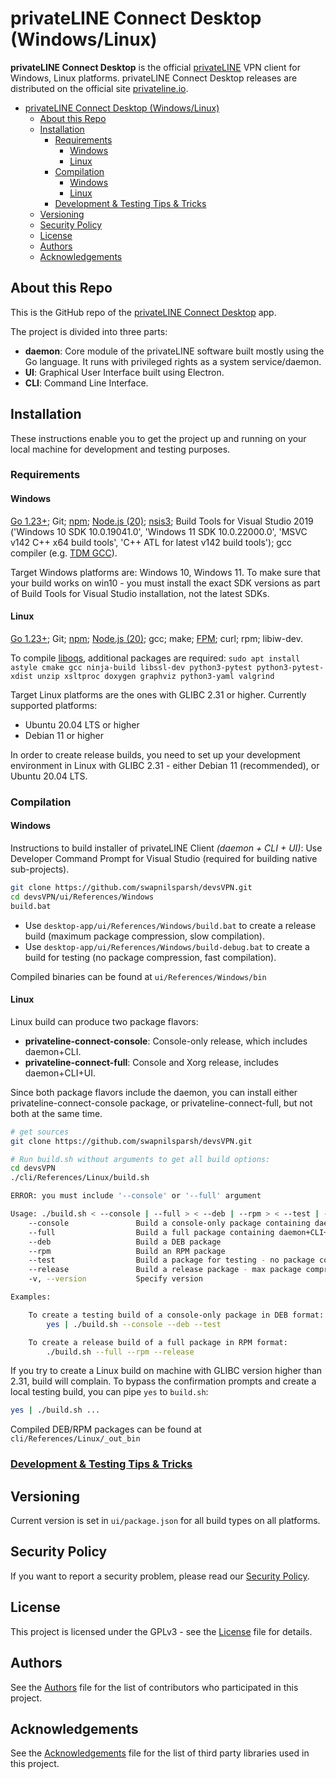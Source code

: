 # privateLINE Connect Desktop (Windows/Linux)

**privateLINE Connect Desktop** is the official [privateLINE](https://privateline.io) VPN client for Windows, Linux platforms.
privateLINE Connect Desktop releases are distributed on the official site [privateline.io](https://privateline.io/downloads).

- [privateLINE Connect Desktop (Windows/Linux)](#privateline-connect-desktop-windowslinux)
	- [About this Repo](#about-this-repo)
	- [Installation](#installation)
		- [Requirements](#requirements)
			- [Windows](#windows)
			- [Linux](#linux)
		- [Compilation](#compilation)
			- [Windows](#windows-1)
			- [Linux](#linux-1)
		- [Development \& Testing Tips \& Tricks](#development--testing-tips--tricks)
	- [Versioning](#versioning)
	- [Security Policy](#security-policy)
	- [License](#license)
	- [Authors](#authors)
	- [Acknowledgements](#acknowledgements)

<a name="about-repo"></a>

## About this Repo

This is the GitHub repo of the [privateLINE Connect Desktop](https://privateline.io/downloads) app.

The project is divided into three parts:

* **daemon**: Core module of the privateLINE software built mostly using the Go language. It runs with privileged rights as a system service/daemon.
* **UI**: Graphical User Interface built using Electron.
* **CLI**: Command Line Interface.

<a name="installation"></a>

## Installation

These instructions enable you to get the project up and running on your local machine for development and testing purposes.

<a name="requirements"></a>

### Requirements

<a name="requirements_windows"></a>

#### Windows

[Go 1.23+](https://golang.org/); Git; [npm](https://www.npmjs.com/get-npm); [Node.js (20)](https://nodejs.org/); [nsis3](https://nsis.sourceforge.io/Download); Build Tools for Visual Studio 2019 ('Windows 10 SDK 10.0.19041.0', 'Windows 11 SDK 10.0.22000.0', 'MSVC v142 C++ x64 build tools', 'C++ ATL for latest v142 build tools'); gcc compiler (e.g. [TDM GCC](https://jmeubank.github.io/tdm-gcc/download/)).  

Target Windows platforms are: Windows 10, Windows 11. To make sure that your build works on win10 - you must install the exact SDK versions as part of Build Tools for Visual Studio installation, not the latest SDKs.

<a name="requirements_linux"></a>

#### Linux

[Go 1.23+](https://golang.org/); Git; [npm](https://www.npmjs.com/get-npm); [Node.js (20)](https://nodejs.org/); gcc; make; [FPM](https://fpm.readthedocs.io/en/latest/installation.html); curl; rpm; libiw-dev.

To compile  [liboqs](https://github.com/open-quantum-safe/liboqs), additional packages are required:
`sudo apt install astyle cmake gcc ninja-build libssl-dev python3-pytest python3-pytest-xdist unzip xsltproc doxygen graphviz python3-yaml valgrind`

Target Linux platforms are the ones with GLIBC 2.31 or higher. Currently supported platforms:
- Ubuntu 20.04 LTS or higher
- Debian 11 or higher

In order to create release builds, you need to set up your development environment in Linux with GLIBC 2.31 - either Debian 11 (recommended), or Ubuntu 20.04 LTS.

<a name="compilation"></a>

### Compilation

<a name="compilation_windows"></a>

#### Windows

Instructions to build installer of privateLINE Client *(daemon + CLI + UI)*:
Use Developer Command Prompt for Visual Studio (required for building native sub-projects).

```bash
git clone https://github.com/swapnilsparsh/devsVPN.git
cd devsVPN/ui/References/Windows
build.bat
```
- Use `desktop-app/ui/References/Windows/build.bat` to create a release build (maximum package compression, slow compilation).
- Use `desktop-app/ui/References/Windows/build-debug.bat` to create a build for testing (no package compression, fast compilation).

Compiled binaries can be found at `ui/References/Windows/bin`

<a name="compilation_linux"></a>

#### Linux

Linux build can produce two package flavors:

* **privateline-connect-console**: Console-only release, which includes daemon+CLI.
* **privateline-connect-full**: Console and Xorg release, includes daemon+CLI+UI.

Since both package flavors include the daemon, you can install either privateline-connect-console package, or privateline-connect-full, but not both at the same time.

```bash
# get sources
git clone https://github.com/swapnilsparsh/devsVPN.git

# Run build.sh without arguments to get all build options:
cd devsVPN
./cli/References/Linux/build.sh

ERROR: you must include '--console' or '--full' argument

Usage: ./build.sh < --console | --full > < --deb | --rpm > < --test | --release > [-v,--version VER]
	--console               Build a console-only package containing daemon+CLI
	--full                  Build a full package containing daemon+CLI+UI
	--deb                   Build a DEB package
	--rpm                   Build an RPM package
	--test                  Build a package for testing - no package compression, fast compilation
	--release               Build a release package - max package compression, slow compilation
	-v, --version           Specify version

Examples:

	To create a testing build of a console-only package in DEB format:
		yes | ./build.sh --console --deb --test

	To create a release build of a full package in RPM format:
		./build.sh --full --rpm --release
```

If you try to create a Linux build on machine with GLIBC version higher than 2.31, build will complain. To bypass the confirmation prompts and create a local testing build, you can pipe `yes` to `build.sh`:
``` bash
yes | ./build.sh ...
```

Compiled DEB/RPM packages can be found at `cli/References/Linux/_out_bin`

<a name="tips-and-tricks"></a>

### [Development & Testing Tips & Tricks](docs/dev-tips-and-tricks.md)

<a name="versioning"></a>

## Versioning

Current version is set in `ui/package.json` for all build types on all platforms.

<a name="security"></a>

## Security Policy

If you want to report a security problem, please read our [Security Policy](/.github/SECURITY.md).

<a name="license"></a>

## License

This project is licensed under the GPLv3 - see the [License](/LICENSE.md) file for details.

<a name="Authors"></a>

## Authors

See the [Authors](/AUTHORS) file for the list of contributors who participated in this project.

<a name="acknowledgements"></a>

## Acknowledgements

See the [Acknowledgements](/ACKNOWLEDGEMENTS.md) file for the list of third party libraries used in this project.
